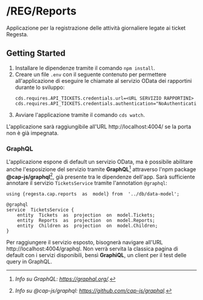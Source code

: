 
# /REG/Reports

Applicazione per la registrazione delle attività giornaliere legate ai ticket Regesta.

## Getting Started

1. Installare le dipendenze tramite il comando `npm install`.
2. Creare un file `.env` con il seguente contenuto per permettere all'applicazione di eseguire le chiamate al servizio OData dei rapportini durante lo sviluppo:
	```
	cds.requires.API_TICKETS.credentials.url=<URL SERVIZIO RAPPORTINI>
	cds.requires.API_TICKETS.credentials.authentication="NoAuthentication"
	```
3. Avviare l'applicazione tramite il comando `cds watch`.

L'applicazione sarà raggiungibile all'URL http://localhost:4004/ se la porta non è già impegnata. 

### GraphQL

L'applicazione espone di default un servizio OData, ma è possibile abilitare anche l'esposizione del servizio tramite **GraphQL**[^1] attraverso l'npm package **@cap-js/graphql**[^2], già presente tra le dipendenze dell'app.
Sarà sufficiente annotare il servizio `TicketsService` tramite l'annotation `@graphql`:
```cds
using {regesta.cap.reports  as  model} from  '../db/data-model';

@graphql
service  TicketsService {
    entity  Tickets  as  projection  on  model.Tickets;
    entity  Reports  as  projection  on  model.Reports;
    entity  Children as  projection  on  model.Children;
}
```
Per raggiungere il servizio esposto, bisognerà navigare all'URL http://localhost:4004/graphql. Non verrà servita la classica pagina di default con i servizi disponibili, bensì **GraphiQL**, un client per il test delle query in GraphQL.

[^1]: *Info su GraphQL: https://graphql.org/.*
[^2]: *Info su @cap-js/graphql: https://github.com/cap-js/graphql.*